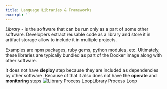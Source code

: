```yaml
---
title: Language Libraries & Frameworks
excerpt: ''
---
```


_Library_ - is the software that can be run only as a part of some other software. Developers extract reusable code as a library and store it in artifact storage allow to include it in multiple projects.

Examples are npm packages, ruby gems, python modules, etc. Ultimately, these libraries are typically bundled as part of the Docker image along with other software.

It does not have **deploy** step because they are included as dependencies by other software. Because of that it also does not have the **operate** and **monitoring** steps ![Library Process Loop](/images/0effe9c-Process_Loop_-_Library_-_Page_1.png)Library Process Loop
